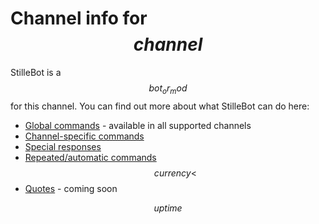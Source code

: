 # Channel info for $$channel$$

StilleBot is a $$bot_or_mod$$ for this channel. You can find out more about what
StilleBot can do here:

* [Global commands](https://rosuav.github.io/StilleBot/commands/) - available in
  all supported channels
* [Channel-specific commands](commands)
* [Special responses](specials)
* [Repeated/automatic commands](repeats)
$$currency<$$
* [Quotes](quotes) - coming soon

$$uptime$$
